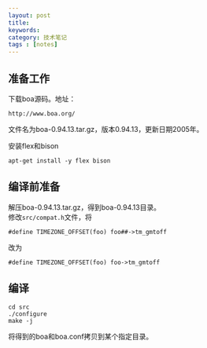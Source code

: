```yaml
---
layout: post
title: 
keywords: 
category: 技术笔记
tags : [notes]
---
```


<!-- more -->

## 准备工作
下载boa源码。地址：  
```
http://www.boa.org/
```
文件名为boa-0.94.13.tar.gz，版本0.94.13，更新日期2005年。  

安装flex和bison
```
apt-get install -y flex bison
```

## 编译前准备
解压boa-0.94.13.tar.gz，得到boa-0.94.13目录。  
修改`src/compat.h`文件，将
```
#define TIMEZONE_OFFSET(foo) foo##->tm_gmtoff
```
改为
```
#define TIMEZONE_OFFSET(foo) foo->tm_gmtoff
```
## 编译
```
cd src
./configure
make -j
```
将得到的boa和boa.conf拷贝到某个指定目录。  


